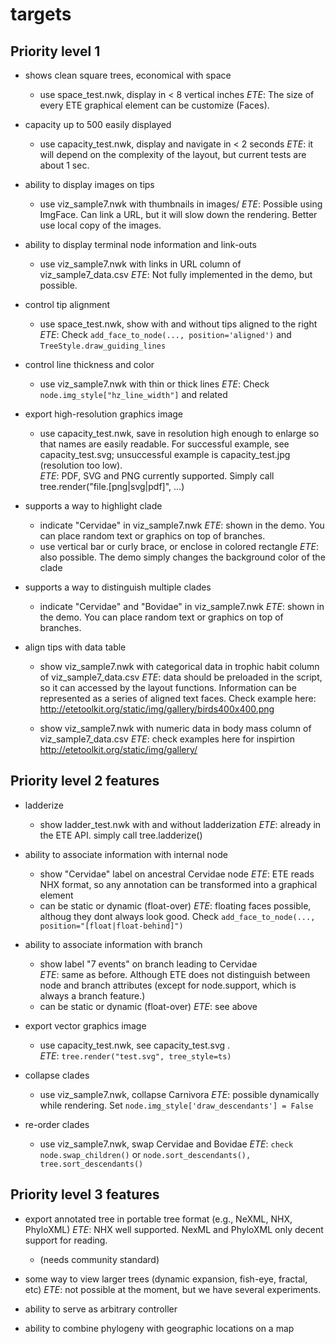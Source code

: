 # targets

## Priority level 1
* shows clean square trees, economical with space
   * use space_test.nwk, display in < 8 vertical inches
   *ETE*: The size of every ETE graphical element can be customize (Faces).

* capacity up to 500 easily displayed
   * use capacity_test.nwk, display and navigate in < 2 seconds
   *ETE*: it will depend on the complexity of the layout, but current tests are about 1 sec.

* ability to display images on tips
   * use viz_sample7.nwk with thumbnails in images/
   *ETE*: Possible using ImgFace. Can link a URL, but it will slow down the rendering. Better use local copy of the images.

* ability to display terminal node information and link-outs
   * use viz_sample7.nwk with links in URL column of viz_sample7_data.csv
   *ETE*: Not fully implemented in the demo, but possible.

* control tip alignment
   * use space_test.nwk, show with and without tips aligned to the right
   *ETE*: Check `add_face_to_node(..., position='aligned')` and `TreeStyle.draw_guiding_lines`

* control line thickness and color
   * use viz_sample7.nwk with thin or thick lines
   *ETE*: Check `node.img_style["hz_line_width"]` and related

* export high-resolution graphics image
   * use capacity_test.nwk, save in resolution high enough to enlarge so that names are easily readable.  For successful example, see capacity_test.svg; unsuccessful example is capacity_test.jpg (resolution too low).   
   *ETE*: PDF, SVG and PNG currently supported. Simply call tree.render("file.[png|svg|pdf]", ...)

* supports a way to highlight clade
   * indicate "Cervidae" in viz_sample7.nwk
   *ETE*: shown in the demo. You can place random text or graphics on top of branches.
   * use vertical bar or curly brace, or enclose in colored rectangle
   *ETE*: also possible. The demo simply changes the background color of the clade

* supports a way to distinguish multiple clades
   * indicate "Cervidae" and "Bovidae" in viz_sample7.nwk
   *ETE*: shown in the demo. You can place random text or graphics on top of branches.

* align tips with data table
   * show viz_sample7.nwk with categorical data in trophic habit column of viz_sample7_data.csv
   *ETE*: data should be preloaded in the script, so it can accessed by the layout functions. Information can be represented as a series of aligned text faces. Check example here: http://etetoolkit.org/static/img/gallery/birds400x400.png

   * show viz_sample7.nwk with numeric data in body mass column of viz_sample7_data.csv
   *ETE*: check examples here for inspirtion http://etetoolkit.org/static/img/gallery/

## Priority level 2 features
* ladderize
   * show ladder_test.nwk with and without ladderization
   *ETE*: already in the ETE API. simply call tree.ladderize()

* ability to associate information with internal node
   * show "Cervidae" label on ancestral Cervidae node
   *ETE*: ETE reads NHX format, so any annotation can be transformed into a graphical element
   * can be static or dynamic (float-over)
   *ETE*: floating faces possible, althoug they dont always look good. Check `add_face_to_node(..., position="[float|float-behind]")`

* ability to associate information with branch
   * show label "7 events" on branch leading to Cervidae  
   *ETE*: same as before. Although ETE does not distinguish between node and branch attributes (except for node.support, which is always a branch feature.)
   * can be static or dynamic (float-over)
   *ETE*: see above

* export vector graphics image
   * use capacity_test.nwk, see capacity_test.svg .    
   *ETE*: `tree.render("test.svg", tree_style=ts)`

* collapse clades
   * use viz_sample7.nwk, collapse Carnivora
   *ETE*: possible dynamically while rendering. Set `node.img_style['draw_descendants'] = False`

* re-order clades
   * use viz_sample7.nwk, swap Cervidae and Bovidae
   *ETE*: `check node.swap_children()` or `node.sort_descendants(), tree.sort_descendants()`

## Priority level 3 features
* export annotated tree in portable tree format (e.g., NeXML, NHX, PhyloXML)
  *ETE*: NHX well supported. NexML and PhyloXML only decent support for reading.
   * (needs community standard)

* some way to view larger trees (dynamic expansion, fish-eye, fractal, etc)
*ETE*: not possible at the moment, but we have several experiments.
* ability to serve as arbitrary controller
* ability to combine phylogeny with geographic locations on a map
